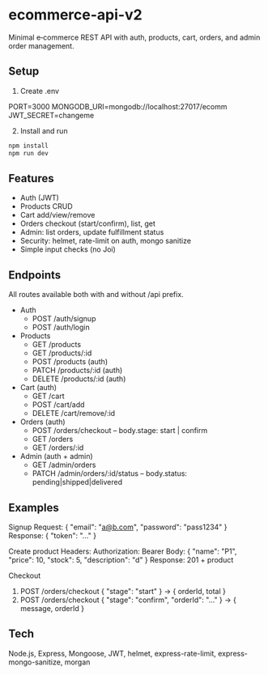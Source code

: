 # ecommerce-api-v2

Minimal e‑commerce REST API with auth, products, cart, orders, and admin order management.

## Setup

1) Create .env

PORT=3000
MONGODB_URI=mongodb://localhost:27017/ecomm
JWT_SECRET=changeme

2) Install and run

```bash
npm install
npm run dev
```

## Features

- Auth (JWT)
- Products CRUD
- Cart add/view/remove
- Orders checkout (start/confirm), list, get
- Admin: list orders, update fulfillment status
- Security: helmet, rate-limit on auth, mongo sanitize
- Simple input checks (no Joi)

## Endpoints

All routes available both with and without /api prefix.

- Auth
  - POST /auth/signup
  - POST /auth/login
- Products
  - GET /products
  - GET /products/:id
  - POST /products (auth)
  - PATCH /products/:id (auth)
  - DELETE /products/:id (auth)
- Cart (auth)
  - GET /cart
  - POST /cart/add
  - DELETE /cart/remove/:id
- Orders (auth)
  - POST /orders/checkout – body.stage: start | confirm
  - GET /orders
  - GET /orders/:id
- Admin (auth + admin)
  - GET /admin/orders
  - PATCH /admin/orders/:id/status – body.status: pending|shipped|delivered

## Examples

Signup
Request: { "email": "a@b.com", "password": "pass1234" }
Response: { "token": "..." }

Create product
Headers: Authorization: Bearer <token>
Body: { "name": "P1", "price": 10, "stock": 5, "description": "d" }
Response: 201 + product

Checkout
1) POST /orders/checkout { "stage": "start" } -> { orderId, total }
2) POST /orders/checkout { "stage": "confirm", "orderId": "..." } -> { message, orderId }

## Tech

Node.js, Express, Mongoose, JWT, helmet, express-rate-limit, express-mongo-sanitize, morgan
